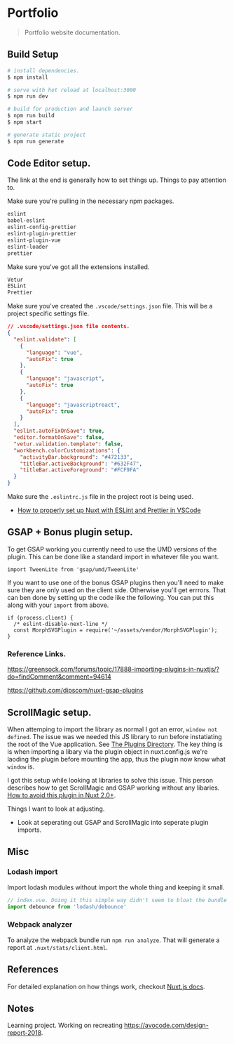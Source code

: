 # Portfolio

> Portfolio website documentation.

## Build Setup

```bash
# install dependencies.
$ npm install

# serve with hot reload at localhost:3000
$ npm run dev

# build for production and launch server
$ npm run build
$ npm start

# generate static project
$ npm run generate
```

## Code Editor setup.

The link at the end is generally how to set things up. Things to pay attention to.

Make sure you're pulling in the necessary npm packages.

```bash
eslint
babel-eslint
eslint-config-prettier
eslint-plugin-prettier
eslint-plugin-vue
eslint-loader
prettier
```

Make sure you've got all the extensions installed.

```bash
Vetur
ESLint
Prettier
```

Make sure you've created the `.vscode/settings.json` file. This will be a project specific settings file.

```json
// .vscode/settings.json file contents.
{
  "eslint.validate": [
    {
      "language": "vue",
      "autoFix": true
    },
    {
      "language": "javascript",
      "autoFix": true
    },
    {
      "language": "javascriptreact",
      "autoFix": true
    }
  ],
  "eslint.autoFixOnSave": true,
  "editor.formatOnSave": false,
  "vetur.validation.template": false,
  "workbench.colorCustomizations": {
    "activityBar.background": "#472133",
    "titleBar.activeBackground": "#632F47",
    "titleBar.activeForeground": "#FCF9FA"
  }
}
```

Make sure the `.eslintrc.js` file in the project root is being used. 

- [How to properly set up Nuxt with ESLint and Prettier in VSCode](https://medium.com/@gogl.alex/how-to-properly-set-up-eslint-with-prettier-for-vue-or-nuxt-in-vscode-e42532099a9c)

## GSAP + Bonus plugin setup.

To get GSAP working you currently need to use the UMD versions of the plugin. This can be done like a standard import in whatever file you want.

```
import TweenLite from 'gsap/umd/TweenLite'
```

If you want to use one of the bonus GSAP plugins then you'll need to make sure they are only used on the client side. Otherwise you'll get errrors. That can ben done by setting up the code like the following. You can put this along with your `import` from above.

```
if (process.client) {
  /* eslint-disable-next-line */
  const MorphSVGPlugin = require('~/assets/vendor/MorphSVGPlugin');
}
```

### Reference Links.

https://greensock.com/forums/topic/17888-importing-plugins-in-nuxtjs/?do=findComment&comment=94614

https://github.com/dipscom/nuxt-gsap-plugins

## ScrollMagic setup.

When attemping to import the library as normal I got an error, `window not defined`. The issue was we needed this JS library to run before instatiating the root of the Vue application. See [The Plugins Directory](https://nuxtjs.org/guide/plugins#vue-plugins). The key thing is is when importing a libary via the plugin object in nuxt.config.js we're laoding the plugin before mounting the app, thus the plugin now know what `window` is.

I got this setup while looking at libraries to solve this issue. This person describes how to get ScrollMagic and GSAP working without any libaries. [How to avoid this plugin in Nuxt 2.0+](https://github.com/pirony/ks-vue-scrollmagic/issues/13).

Things I want to look at adjusting.

- Look at seperating out GSAP and ScrollMagic into seperate plugin imports.

## Misc

### Lodash import

Import lodash modules without import the whole thing and keeping it small.

```javascript
// index.vue. Doing it this simple way didn't seem to bloat the bundle size or anything. I think that may be because I'm using recent versions of webpack/babel?
import debounce from 'lodash/debounce'
```

### Webpack analyzer

To analyze the webpack bundle run `npm run analyze`. That will generate a report at `.nuxt/stats/client.html`.

## References

For detailed explanation on how things work, checkout [Nuxt.js docs](https://nuxtjs.org).

## Notes
Learning project. Working on recreating https://avocode.com/design-report-2018.
